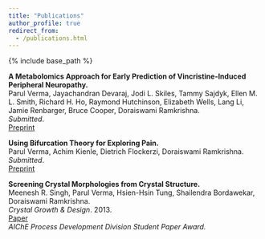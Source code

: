 ```yaml
---
title: "Publications"
author_profile: true
redirect_from: 
  - /publications.html
---
```


{% include base_path %}



<!-- Leave two spaces at the end -->

**A Metabolomics Approach for Early Prediction of Vincristine-Induced Peripheral Neuropathy.**  
Parul Verma, Jayachandran Devaraj, Jodi L. Skiles, Tammy Sajdyk, Ellen M. L. Smith, Richard H. Ho, Raymond Hutchinson, Elizabeth Wells, Lang Li, Jamie Renbarger, Bruce Cooper, Doraiswami Ramkrishna.  
*Submitted*.  
[Preprint](https://www.medrxiv.org/content/early/2019/11/27/19013078.full.pdf)

**Using Bifurcation Theory for Exploring Pain.**  
Parul Verma, Achim Kienle, Dietrich Flockerzi, Doraiswami Ramkrishna.  
*Submitted*.  
[Preprint](https://www.biorxiv.org/content/10.1101/757187v1)

<!-- to leave a space: type "&nbsp;" -->

**Screening Crystal Morphologies from Crystal Structure.**  
Meenesh R. Singh, Parul Verma, Hsien-Hsin Tung, Shailendra Bordawekar, Doraiswami Ramkrishna.  
*Crystal Growth & Design*. 2013.  
[Paper](https://www.semanticscholar.org/paper/Screening-Crystal-Morphologies-from-Crystal-Singh-Verma/59290e17f35566385f0f4465bf8e6eb9713940c6)  
*AIChE Process Development Division Student Paper Award.*

<!-- The [DBLP](http://dblp.uni-trier.de/pers/hd/p/Pillutla:Venkata_Krishna) listing provides a comprehensive list of my publications. -->
